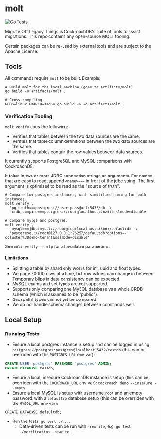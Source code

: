 # molt

[![Go Tests](https://github.com/cockroachdb/molt/actions/workflows/go.yaml/badge.svg)](https://github.com/cockroachdb/molt/actions/workflows/go.yaml)

Migrate Off Legacy Things is CockroachDB's suite of tools to assist migrations.
This repo contains any open-source MOLT tooling.

Certain packages can be re-used by external tools and are subject to the
[Apache License](LICENSE).

## Tools

All commands require `molt` to be built. Example:

```shell
# Build molt for the local machine (goes to artifacts/molt)
go build -o artifacts/molt .

# Cross compiling.
GOOS=linux GOARCH=amd64 go build -v -o artifacts/molt .
```

### Verification Tooling

`molt verify` does the following:
* Verifies that tables between the two data sources are the same.
* Verifies that table column definitions between the two data sources are the same.
* Verifies that tables contain the row values between data sources.

It currently supports PostgreSQL and MySQL comparisons with CockroachDB.

It takes in two or more JDBC connection strings as arguments.
For names that are easy to read, append `<name>===` in front of the jdbc string.
The first argument is optimised to be read as the "source of truth".

```shell
# Compare two postgres instances, with simplified naming for both instances.
molt verify \
  'pg_truth===postgres://user:pass@url:5432/db' \
  'crdb_compare===postgres://root@localhost:26257?sslmode=disable'

# Compare mysql and postgres.
molt verify \
  'mysql===jdbc:mysql://root@tcp(localhost:3306)/defaultdb' \
  'postgresql://root@127.0.0.1:26257/defaultdb?options=-ccluster%3Ddemo-tenant&sslmode=disable'
```

See `molt verify --help` for all available parameters.

#### Limitations
* Splitting a table by shard only works for int, uuid and float types.
* We page 20000 rows at a time, but row values can change in between. Temporary
  blips in data consistency can be expected.
* MySQL enums and set types are not supported.
* Supports only comparing one MySQL database vs a whole CRDB schema (which is assumed to be "public").
* Geospatial types cannot yet be compared.
* We do not handle schema changes between commands well.

## Local Setup

### Running Tests
* Ensure a local postgres instance is setup and can be logged in using
  `postgres://postgres:postgres@localhost:5432/testdb` (this can be overriden with the
  `POSTGRES_URL` env var):
```sql
CREATE USER 'postgres' PASSWORD 'postgres' ADMIN;
CREATE DATABASE testdb;
```
* Ensure a local, insecure CockroachDB instance is setup
  (this can be overriden with the `COCKROACH_URL` env var):
  `cockroach demo --insecure --empty`.
* Ensure a local MySQL is setup with username `root` and an empty password,
  with a `defaultdb` database setup 
  (this can be overriden with the `MYSQL_URL` env var):
```
CREATE DATABASE defaultdb;
```
* Run the tests: `go test ./...`.
  * Data-driven tests can be run with `-rewrite`, e.g. `go test ./verification -rewrite`.
